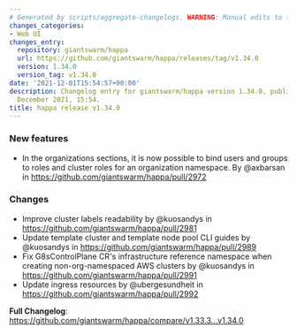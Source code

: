 ```yaml
---
# Generated by scripts/aggregate-changelogs. WARNING: Manual edits to this files will be overwritten.
changes_categories:
- Web UI
changes_entry:
  repository: giantswarm/happa
  url: https://github.com/giantswarm/happa/releases/tag/v1.34.0
  version: 1.34.0
  version_tag: v1.34.0
date: '2021-12-01T15:54:57+00:00'
description: Changelog entry for giantswarm/happa version 1.34.0, published on 01
  December 2021, 15:54.
title: happa release v1.34.0
---
```


### New features

* In the organizations sections, it is now possible to bind users and groups to roles and cluster roles for an organization namespace. By @axbarsan in https://github.com/giantswarm/happa/pull/2972

### Changes

* Improve cluster labels readability by @kuosandys in https://github.com/giantswarm/happa/pull/2981
* Update template cluster and template node pool CLI guides by @kuosandys in https://github.com/giantswarm/happa/pull/2989
* Fix G8sControlPlane CR's infrastructure reference namespace when creating non-org-namespaced AWS clusters by @kuosandys in https://github.com/giantswarm/happa/pull/2991
* Update ingress resources by @ubergesundheit in https://github.com/giantswarm/happa/pull/2992

**Full Changelog**: https://github.com/giantswarm/happa/compare/v1.33.3...v1.34.0
